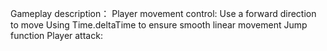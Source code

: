 Gameplay description：
  Player movement control:
    Use a forward direction to move 
    Using Time.deltaTime to ensure smooth linear movement
    Jump function
  Player attack:
    
	
